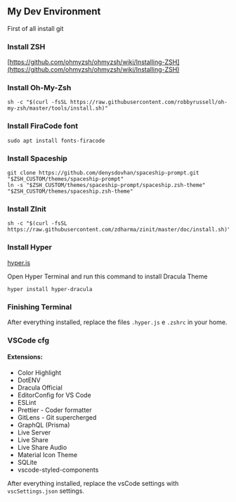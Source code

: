 ## My Dev Environment
First of all install git

### Install ZSH
[https://github.com/ohmyzsh/ohmyzsh/wiki/Installing-ZSH](https://github.com/ohmyzsh/ohmyzsh/wiki/Installing-ZSH)


### Install Oh-My-Zsh
```
sh -c "$(curl -fsSL https://raw.githubusercontent.com/robbyrussell/oh-my-zsh/master/tools/install.sh)"
```

### Install FiraCode font
```
sudo apt install fonts-firacode
```

### Install Spaceship
```
git clone https://github.com/denysdovhan/spaceship-prompt.git "$ZSH_CUSTOM/themes/spaceship-prompt"
ln -s "$ZSH_CUSTOM/themes/spaceship-prompt/spaceship.zsh-theme" "$ZSH_CUSTOM/themes/spaceship.zsh-theme"
```

### Install ZInit
```
sh -c "$(curl -fsSL https://raw.githubusercontent.com/zdharma/zinit/master/doc/install.sh)"
```

### Install Hyper
[hyper.is](hyper.is)

Open Hyper Terminal and run this command to install Dracula Theme
```
hyper install hyper-dracula
```

### Finishing Terminal
After everything installed, replace the files ```.hyper.js``` e ```.zshrc``` in your home.

### VSCode cfg
#### Extensions:
- Color Highlight
- DotENV
- Dracula Official
- EditorConfig for VS Code
- ESLint
- Prettier - Coder formatter
- GitLens - Git supercherged
- GraphQL (Prisma)
- Live Server
- Live Share
- Live Share Audio
- Material Icon Theme
- SQLite
- vscode-styled-components

After everything installed, replace the vsCode settings with ```vscSettings.json``` settings.
